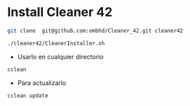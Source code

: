# Install Cleaner 42

```bash
git clone  git@github.com:ombhd/Cleaner_42.git cleaner42
```

```bash
./cleaner42/CleanerInstaller.sh
```
- Usarlo en cualquier directorio

```bash
cclean
```

- Para actualizarlo

```bash
cclean update
```





